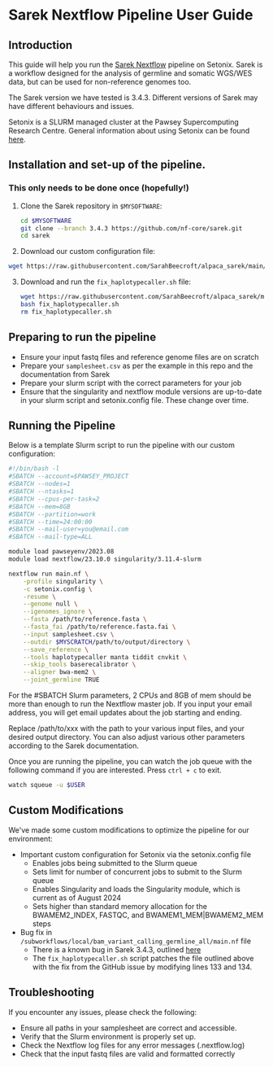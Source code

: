 # Sarek Nextflow Pipeline User Guide

## Introduction

This guide will help you run the [Sarek Nextflow](https://nf-co.re/sarek/3.4.3/) pipeline on Setonix. Sarek is a workflow designed for the analysis of germline and somatic WGS/WES data, but can be used for non-reference genomes too.

The Sarek version we have tested is 3.4.3. Different versions of Sarek may have different behaviours and issues. 

Setonix is a SLURM managed cluster at the Pawsey Supercomputing Research Centre. General information about using Setonix can be found [here](https://pawsey.atlassian.net/wiki/spaces/US/pages/51930840/Supercomputing+Documentation). 


## Installation and set-up of the pipeline. 
### This only needs to be done once (hopefully!)

1. Clone the Sarek repository in `$MYSOFTWARE`:
   ```bash
   cd $MYSOFTWARE
   git clone --branch 3.4.3 https://github.com/nf-core/sarek.git
   cd sarek
   ```
2.  Download our custom configuration file:
   ```bash
   wget https://raw.githubusercontent.com/SarahBeecroft/alpaca_sarek/main/setonix.config
   ```
3. Download and run the `fix_haplotypecaller.sh` file:
   ```bash
   wget https://raw.githubusercontent.com/SarahBeecroft/alpaca_sarek/main/fix_haplotypecaller.sh
   bash fix_haplotypecaller.sh
   rm fix_haplotypecaller.sh
   ```

## Preparing to run the pipeline 
- Ensure your input fastq files and reference genome files are on scratch
- Prepare your `samplesheet.csv` as per the example in this repo and the documentation from Sarek
- Prepare your slurm script with the correct parameters for your job
- Ensure that the singularity and nextflow module versions are up-to-date in your slurm script and setonix.config file. These change over time. 


## Running the Pipeline

Below is a template Slurm script to run the pipeline with our custom configuration:

```bash
#!/bin/bash -l
#SBATCH --account=$PAWSEY_PROJECT
#SBATCH --nodes=1
#SBATCH --ntasks=1
#SBATCH --cpus-per-task=2
#SBATCH --mem=8GB
#SBATCH --partition=work
#SBATCH --time=24:00:00
#SBATCH --mail-user=you@email.com
#SBATCH --mail-type=ALL

module load pawseyenv/2023.08
module load nextflow/23.10.0 singularity/3.11.4-slurm

nextflow run main.nf \
	-profile singularity \
	-c setonix.config \
	-resume \
	--genome null \
	--igenomes_ignore \
	--fasta /path/to/reference.fasta \
	--fasta_fai /path/to/reference.fasta.fai \
	--input samplesheet.csv \
	--outdir $MYSCRATCH/path/to/output/directory \
	--save_reference \
	--tools haplotypecaller manta tiddit cnvkit \
	--skip_tools baserecalibrator \
	--aligner bwa-mem2 \
	--joint_germline TRUE
```
For the #SBATCH Slurm parameters, 2 CPUs and 8GB of mem should be more than enough to run the Nextflow master job. If you input your email address, you will get email updates about the job starting and ending. 

Replace /path/to/xxx with the path to your various input files, and your desired output directory. You can also adjust various other parameters according to the Sarek documentation. 

Once you are running the pipeline, you can watch the job queue with the following command if you are interested. Press `ctrl + c` to exit.
```bash
watch squeue -u $USER
```

## Custom Modifications
We've made some custom modifications to optimize the pipeline for our environment:
- Important custom configuration for Setonix via the setonix.config file
	- Enables jobs being submitted to the Slurm queue
 	- Sets limit for number of concurrent jobs to submit to the Slurm queue
  	- Enables Singularity and loads the Singularity module, which is current as of August 2024
  	- Sets higher than standard memory allocation for the BWAMEM2_INDEX, FASTQC, and BWAMEM1_MEM|BWAMEM2_MEM steps 
- Bug fix in `/subworkflows/local/bam_variant_calling_germline_all/main.nf` file
	- There is a known bug in Sarek 3.4.3, outlined [here](https://github.com/nf-core/sarek/issues/1550)
 	- The `fix_haplotypecaller.sh` script patches the file outlined above with the fix from the GitHub issue by modifying lines 133 and 134.

## Troubleshooting
If you encounter any issues, please check the following:

- Ensure all paths in your samplesheet are correct and accessible.
- Verify that the Slurm environment is properly set up.
- Check the Nextflow log files for any error messages (.nextflow.log)
- Check that the input fastq files are valid and formatted correctly
